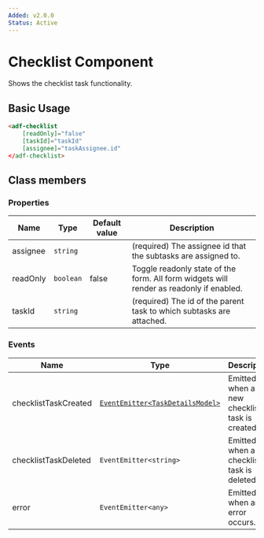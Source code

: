 ```yaml
---
Added: v2.0.0
Status: Active
---
```


# Checklist Component

Shows the checklist task functionality.

## Basic Usage

```html
<adf-checklist 
    [readOnly]="false" 
    [taskId]="taskId" 
    [assignee]="taskAssignee.id" 
</adf-checklist>
```

## Class members

### Properties

| Name | Type | Default value | Description |
| -- | -- | -- | -- |
| assignee | `string` |  | (required) The assignee id that the subtasks are assigned to. |
| readOnly | `boolean` | false | Toggle readonly state of the form. All form widgets will render as readonly if enabled. |
| taskId | `string` |  | (required) The id of the parent task to which subtasks are attached. |

### Events

| Name | Type | Description |
| -- | -- | -- |
| checklistTaskCreated | [`EventEmitter<TaskDetailsModel>`](../process-services/task-details.model.md) | Emitted when a new checklist task is created. |
| checklistTaskDeleted | `EventEmitter<string>` | Emitted when a checklist task is deleted. |
| error | `EventEmitter<any>` | Emitted when an error occurs. |

